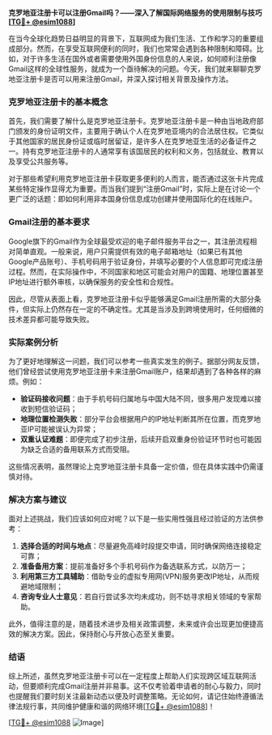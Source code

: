 **克罗地亚注册卡可以注册Gmail吗？——深入了解国际网络服务的使用限制与技巧[[TG💪+ @esim1088](https://t.me/s/esim1088)]**

在当今全球化趋势日益明显的背景下，互联网成为我们生活、工作和学习的重要组成部分。然而，在享受互联网便利的同时，我们也常常会遇到各种限制和障碍。比如，对于许多生活在国外或者需要使用外国身份信息的人来说，如何顺利注册像Gmail这样的全球性服务，就成为一个亟待解决的问题。今天，我们就来聊聊克罗地亚注册卡是否可以用来注册Gmail，并深入探讨相关背景及操作方法。

### 克罗地亚注册卡的基本概念

首先，我们需要了解什么是克罗地亚注册卡。克罗地亚注册卡是一种由当地政府部门颁发的身份证明文件，主要用于确认个人在克罗地亚境内的合法居住权。它类似于其他国家的居民身份证或临时居留证，是许多人在克罗地亚生活的必备证件之一。持有克罗地亚注册卡的人通常享有该国居民的权利和义务，包括就业、教育以及享受公共服务等。

对于那些希望利用克罗地亚注册卡获取更多便利的人而言，能否通过这张卡片完成某些特定操作显得尤为重要。而当我们提到“注册Gmail”时，实际上是在讨论一个更广泛的话题：即如何利用非本国身份信息成功创建并使用国际化的在线账户。

### Gmail注册的基本要求

Google旗下的Gmail作为全球最受欢迎的电子邮件服务平台之一，其注册流程相对简单直观。一般来说，用户只需提供有效的电子邮箱地址（如果已有其他Google产品账号）、手机号码用于验证身份，并填写必要的个人信息即可完成注册过程。然而，在实际操作中，不同国家和地区可能会对用户的国籍、地理位置甚至IP地址进行额外审核，以确保服务的安全性和合规性。

因此，尽管从表面上看，克罗地亚注册卡似乎能够满足Gmail注册所需的大部分条件，但实际上仍然存在一定的不确定性。尤其是当涉及到跨境使用时，任何细微的技术差异都可能导致失败。

### 实际案例分析

为了更好地理解这一问题，我们可以参考一些真实发生的例子。据部分网友反馈，他们曾经尝试使用克罗地亚注册卡来注册Gmail账户，结果却遇到了各种各样的麻烦。例如：

- **验证码接收问题**：由于手机号码归属地与中国大陆不同，很多用户发现难以接收到短信验证码；
- **地理位置检测失败**：部分平台会根据用户的IP地址判断其所在位置，而克罗地亚IP可能被误认为异常；
- **双重认证难题**：即便完成了初步注册，后续开启双重身份验证环节时也可能因为缺乏合适的备用联系方式而受阻。

这些情况表明，虽然理论上克罗地亚注册卡具备一定价值，但在具体实践中仍需谨慎对待。

### 解决方案与建议

面对上述挑战，我们应该如何应对呢？以下是一些实用性强且经过验证的方法供参考：

1. **选择合适的时间与地点**：尽量避免高峰时段提交申请，同时确保网络连接稳定可靠；
2. **准备备用方案**：提前准备好多个手机号码作为备选联系方式，以防万一；
3. **利用第三方工具辅助**：借助专业的虚拟专用网(VPN)服务更改IP地址，从而规避地域限制；
4. **咨询专业人士意见**：若自行尝试多次均未成功，则不妨寻求相关领域的专家帮助。

此外，值得注意的是，随着技术进步及相关政策调整，未来或许会出现更加便捷高效的解决方案。因此，保持耐心与开放心态至关重要。

### 结语

综上所述，虽然克罗地亚注册卡可以在一定程度上帮助人们实现跨区域互联网活动，但要顺利完成Gmail注册并非易事。这不仅考验着申请者的耐心与毅力，同时也提醒我们要时刻关注最新动态以便及时调整策略。无论如何，请记住始终遵循法律法规行事，共同维护健康和谐的网络环境[[TG💪+ @esim1088](https://t.me/s/esim1088)]！

[[TG💪+ @esim1088](https://t.me/s/esim1088) ![Image](https://i.postimg.cc/4NQfJmqS/Snipaste-2025-05-13-00-14-12.png)]